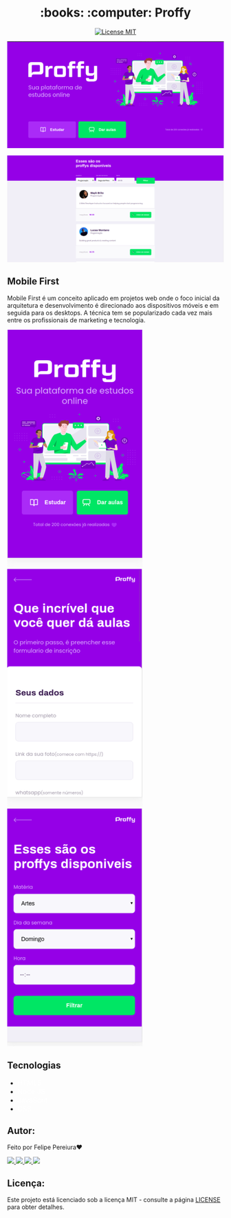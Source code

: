 <h1 align="center"> :books: :computer: Proffy </h1>
<p align="center">
  <a href="https://opensource.org/licenses/MIT">
    <img src="https://img.shields.io/badge/License-MIT-blue.svg" alt="License MIT">
  </a>
</p>


![proffy](https://github.com/pereirafelipe/proffy-nlw2/blob/master/public/images/proffy.png)

![lista](https://github.com/pereirafelipe/proffy-nlw2/blob/master/public/images/proffyList.png)





## Mobile First
<p> Mobile First é um conceito aplicado em projetos web onde o foco inicial da arquitetura e desenvolvimento é direcionado aos dispositivos móveis e em seguida para os desktops. A técnica tem se popularizado cada vez mais entre os profissionais de marketing e tecnologia. 


<div "display: flex">
<img src="https://github.com/pereirafelipe/proffy-nlw2/blob/master/public/images/mobile1.png" width="315px" height="553" alt="mobile1">
<img src="https://github.com/pereirafelipe/proffy-nlw2/blob/master/public/images/mobile2.png" width="315px" height="553" alt="mobile1">
<img src="https://github.com/pereirafelipe/proffy-nlw2/blob/master/public/images/mobile3.png" width="315px" height ="553" alt="mobile1">



## Tecnologias

- <a href="https://www.learn-html.org/" style="text-decoration: none; font-size: 16px; color: #fff;" >HTML5 </a>
- <a href="https://nodejs.org/en/" style="text-decoration: none; font-size: 16px; color: #fff;" >Node JS </a>
- <a href="https://www.javascript.com/" style="text-decoration: none; font-size: 16px; color: #fff;" >JavaScrit </a>
- <a href="https://www.learn-html.org/" style="text-decoration: none; font-size: 16px; color: #fff;" >CSS</a>



## Autor:

Feito  por Felipe Pereiura❤️ 

  <a href="https://github.com/pereirafelipe" alt="GitHub">
    <img src="https://img.shields.io/badge/-GitHub-000?style=flat-square&logo=Github&logoColor=white" />
  </a>
  <a href="https://www.linkedin.com/in/felipe-pereira-ferreira-2573521b1/" alt="LinkedIn">
    <img src="https://img.shields.io/badge/-LinkedIn-blue?style=flat-square&logo=Linkedin&logoColor=white" />
  </a>
  <a href="mailto:felp.pereira98@gmail.com" alt="Gmail">
    <img src="https://img.shields.io/badge/-Gmail-D54B3D?style=flat-square&logo=Gmail&logoColor=white" />
  </a>
  <a href="https://app.rocketseat.com.br/me/felipe-pereira-ferreira-1591152658" alt="Rocketseat">
    <img src="https://img.shields.io/badge/-Rocket-7159C1?style=flat-square&logoColor=white" />
  </a>

## Licença:

Este projeto está licenciado sob a licença MIT - consulte a página [LICENSE](https://opensource.org/licenses/MIT) para obter detalhes.



